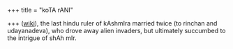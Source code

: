 +++
title = "koTA rANI"

+++
([wiki](https://en.wikipedia.org/wiki/Kota_Rani)), the last hindu ruler of kAshmIra married twice (to rinchan and udayanadeva), who drove away alien invaders, but ultimately succumbed to the intrigue of shAh mIr.